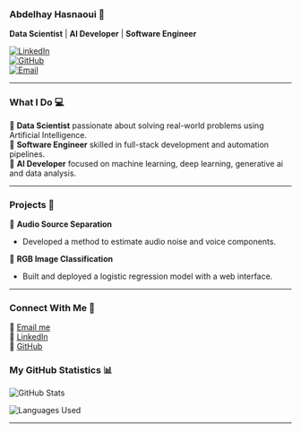 ### **Abdelhay Hasnaoui** 👋  
**Data Scientist** | **AI Developer** | **Software Engineer**  

[![LinkedIn](https://img.shields.io/badge/LinkedIn-blue?logo=linkedin&logoColor=white)](https://linkedin.com/in/abdelhay-hasnaoui-081309226)  
[![GitHub](https://img.shields.io/badge/GitHub-black?logo=github)](https://github.com/hasnaoua)  
[![Email](https://img.shields.io/badge/Email-abdelhayhasnaoui%40gmail.com-FF5733)](mailto:abdelhayhasnaoui@gmail.com)  

---

### **What I Do 💻**  
🔹 **Data Scientist** passionate about solving real-world problems using Artificial Intelligence.  
🔹 **Software Engineer** skilled in full-stack development and automation pipelines.  
🔹 **AI Developer** focused on machine learning, deep learning, generative ai and data analysis.  

---

### **Projects 🚀**  

🔹 **Audio Source Separation**  
- Developed a method to estimate audio noise and voice components.    

🔹 **RGB Image Classification**  
- Built and deployed a logistic regression model with a web interface.    

---

### **Connect With Me 🌟**  
📧 [Email me](mailto:abdelhayhasnaoui@gmail.com)  
🔗 [LinkedIn](https://linkedin.com/in/abdelhay-hasnaoui-081309226)  
🐙 [GitHub](https://github.com/hasnaoua)  

### **My GitHub Statistics 📊**

![GitHub Stats](https://github-readme-stats.vercel.app/api?username=hasnaoua&show_icons=true&count_private=true&theme=radical)

![Languages Used](https://github-readme-stats.vercel.app/api/top-langs/?username=hasnaoua&layout=compact&theme=radical)

---

